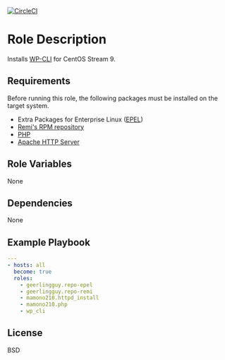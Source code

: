 [![CircleCI](https://circleci.com/gh/ansible-roles-mamono210/wp_cli/tree/main.svg?style=svg)](https://circleci.com/gh/ansible-roles-mamono210/wp_cli/tree/main)

Role Description
=========

Installs [WP-CLI](https://wp-cli.org) for CentOS Stream 9.

Requirements
------------

Before running this role, the following packages must be installed on the target system.

* Extra Packages for Enterprise Linux ([EPEL](https://docs.fedoraproject.org/en-US/epel/))
* [Remi's RPM repository](https://rpms.remirepo.net)
* [PHP](https://www.php.net)
* [Apache HTTP Server](https://httpd.apache.org)

Role Variables
--------------

None

Dependencies
------------

None

Example Playbook
----------------

```YAML
---
- hosts: all
  become: true
  roles:
    - geerlingguy.repo-epel
    - geerlingguy.repo-remi
    - mamono210.httpd_install
    - mamono210.php
    - wp_cli
```

License
-------

BSD
